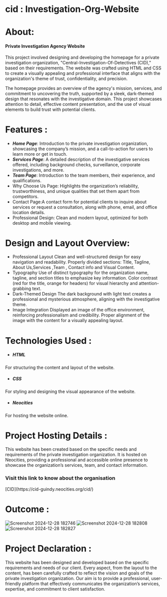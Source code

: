 # cid : Investigation-Org-Website
# About:
<h4>Private Investigation Agency Website</h4>
This project involved designing and developing the homepage for a private investigation organization, "Central-Investigation-Of-Detectives (CID)," based on their requirements. The website was crafted using HTML and CSS to create a visually appealing and professional interface that aligns with the organization's theme of trust, confidentiality, and precision.

The homepage provides an overview of the agency's mission, services, and commitment to uncovering the truth, supported by a sleek, dark-themed design that resonates with the investigative domain. This project showcases attention to detail, effective content presentation, and the use of visual elements to build trust with potential clients.

# Features :

* ***Home Page***: Introduction to the private investigation organization, showcasing the company’s mission, and a call-to-action for users to learn more or get in touch.
* ***Services Page***: A detailed description of the investigative services offered, including background checks, surveillance, corporate investigations, and more.
* ***Team Page***: Introduction to the team members, their experience, and qualifications.
* Why Choose Us Page: Highlights the organization’s reliability, trustworthiness, and unique qualities that set them apart from competitors.
* Contact Page:A contact form for potential clients to inquire about services or request a consultation, along with phone, email, and office location details.
* Professional Design: Clean and modern layout, optimized for both desktop and mobile viewing.

# Design and Layout Overview:

* Professional Layout
Clean and well-structured design for easy navigation and readability.
Properly divided sections: Title, Tagline, About Us,Services ,Team , Contact info  and Visual Content.
* Typography
Use of distinct typography for the organization name, tagline, and section titles to emphasize key information.
Color contrast (red for the title, orange for headers) for visual hierarchy and attention-grabbing text.
* Dark-Themed Design
The dark background with light text creates a professional and mysterious atmosphere, aligning with the investigative theme.
* Image Integration
Displayed an image of the office environment, reinforcing professionalism and credibility.
Proper alignment of the image with the content for a visually appealing layout.

# Technologies Used : 

* <h5>HTML</h5>
For structuring the content and layout of the website.
* <h5>CSS</h5> 
For styling and designing the visual appearance of the website.
* <h5>Neocities</h5> 
For hosting the website online.
  
# Project Hosting Details :
This website has been created based on the specific needs and requirements of the private investigation organization. It is hosted on Neocities, providing a professional and accessible online presence to showcase the organization’s services, team, and contact information.

<h3>Visit this link to know about the organisation </h3>[CID](https://cid-guindy.neocities.org/cid/)

# Outcome :
![Screenshot 2024-12-28 182746](https://github.com/user-attachments/assets/09e49c1b-cb82-4e38-86d4-8a03e7c254c0)
![Screenshot 2024-12-28 182808](https://github.com/user-attachments/assets/a1f73b29-c611-4b0f-bf7b-63721d513ee5)
![Screenshot 2024-12-28 182827](https://github.com/user-attachments/assets/1596e881-66ad-4ee2-ae63-a9eb3d46a2c5)

# Project Declaration :
This website has been designed and developed based on the specific requirements and needs of our client. Every aspect, from the layout to the content, has been carefully crafted to reflect the vision and goals of the private investigation organization. Our aim is to provide a professional, user-friendly platform that effectively communicates the organization’s services, expertise, and commitment to client satisfaction.
